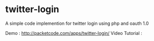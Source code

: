 # twitter-login
A simple code implemention for twitter login using php and oauth 1.0

Demo : http://packetcode.com/apps/twitter-login/
Video Tutorial : 
